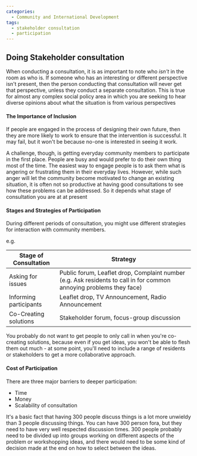 ```yaml
---
categories:
  - Community and International Development
tags:
  - stakeholder consultation
  - participation
---
```


## Doing Stakeholder consultation

When conducting a consultation, it is as important to note who _isn't_ in the room as who is. If someone who has an interesting or different perspective isn't present, then the person conducting that consultation will never get that perspective, unless they conduct a separate consultation. This is true for almost any complex social policy area in which you are seeking to hear diverse opinions about what the situation is from various perspectives

#### The Importance of Inclusion

If people are engaged in the process of designing their own future, then they are more likely to work to ensure that the intervention is successful. It may fail, but it won't be because no-one is interested in seeing it work.

A challenge, though, is getting everyday community members to participate in the first place. People are busy and would prefer to do their own thing most of the time. The easiest way to engage people is to ask them what is angering or frustrating them in their everyday lives. However, while such anger will let the community become motivated to change an existing situation, it is often not so productive at having good consultations to see how these problems can be addressed. So it depends what stage of consultation you are at at present


#### Stages and Strategies of Participation

During different periods of consultation, you might use different strategies for interaction with community members.

e.g. 

Stage of Consultation | Strategy
---|---
Asking for issues | Public forum, Leaflet drop, Complaint number (e.g. Ask residents to call in for common annoying problems they face)
Informing participants | Leaflet drop, TV Announcement, Radio Announcement
Co-Creating solutions | Stakeholder forum, focus-group discussion

You probably do not want to get people to only call in when you're co-creating solutions, because even if you get ideas, you won't be able to flesh them out much - at some point, you'll need to include a range of residents or stakeholders to get a more collaborative approach.


#### Cost of Participation
There are three major barriers to deeper participation:
* Time
* Money
* Scalability of consultation

It's a basic fact that having 300 people discuss things is a lot more unwieldy than 3 people discussing things. You can have 300 person fora, but they need to have very well respected discussion times. 300 people probably need to be divided up into groups working on different aspects of the problem or workshopping ideas, and there would need to be some kind of decision made at the end on how to select between the ideas.
